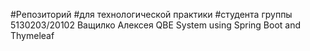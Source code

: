 #Репозиторий
#для технологической практики
#студента группы 5130203/20102 Ващилко Алексея
QBE System using Spring Boot and Thymeleaf
